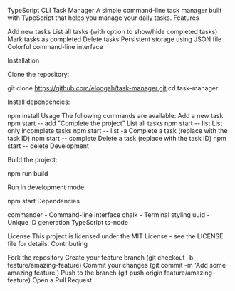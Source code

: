 TypeScript CLI Task Manager
A simple command-line task manager built with TypeScript that helps you manage your daily tasks.
Features

Add new tasks
List all tasks (with option to show/hide completed tasks)
Mark tasks as completed
Delete tasks
Persistent storage using JSON file
Colorful command-line interface

Installation

Clone the repository:

git clone https://github.com/eloogah/task-manager.git
cd task-manager

Install dependencies:

npm install
Usage
The following commands are available:
Add a new task
npm start -- add "Complete the project"
List all tasks
npm start -- list
List only incomplete tasks
npm start -- list -a
Complete a task (replace <id> with the task ID)
npm start -- complete <id>
Delete a task (replace <id> with the task ID)
npm start -- delete <id>
Development

Build the project:

npm run build

Run in development mode:

npm start
Dependencies

commander - Command-line interface
chalk - Terminal styling
uuid - Unique ID generation
TypeScript
ts-node

License
This project is licensed under the MIT License - see the LICENSE file for details.
Contributing

Fork the repository
Create your feature branch (git checkout -b feature/amazing-feature)
Commit your changes (git commit -m 'Add some amazing feature')
Push to the branch (git push origin feature/amazing-feature)
Open a Pull Request